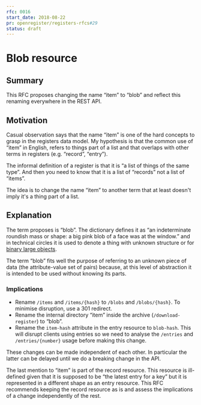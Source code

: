 ```yaml
---
rfc: 0016
start_date: 2018-08-22
pr: openregister/registers-rfcs#29
status: draft
---
```


# Blob resource

## Summary

This RFC proposes changing the name “item” to “blob” and reflect this renaming
everywhere in the REST API.

## Motivation

Casual observation says that the name “item” is one of the hard concepts to
grasp in the registers data model. My hypothesis is that the common use of
“item” in English, refers to things part of a list and that overlaps with other
terms in registers (e.g. “record”, “entry”).

The informal definition of a register is that it is “a list of things of the
same type”. And then you need to know that it is a list of “records” not a
list of “items”.

The idea is to change the name “item” to another term that at least doesn't
imply it's a thing part of a list.

## Explanation

The term proposes is “blob”. The dictionary defines it as “an indeterminate
roundish mass or shape: a big pink blob of a face was at the window.” and in
technical circles it is used to denote a thing with unknown structure or for
[binary large objects](https://en.wikipedia.org/wiki/Binary_large_object).

The term “blob” fits well the purpose of referring to an unknown piece of data
(the attribute-value set of pairs) because, at this level of abstraction it is
intended to be used without knowing its parts.

### Implications

* Rename `/items` and `/items/{hash}` to `/blobs` and `/blobs/{hash}`. To
minimise disruption, use a 301 redirect.
* Rename the internal directory “item” inside the archive (`/download-register`)
  to “blob”.
* Rename the `item-hash` attribute in the entry resource to `blob-hash`. This
  will disrupt clients using entries so we need to analyse the `/entries` and
  `/entries/{number}` usage before making this change.


These changes can be made independent of each other. In particular the latter
can be delayed until we do a breaking change in the API.

The last mention to “item” is part of the record resource. This resource is
ill-defined given that it is supposed to be “the latest entry for a key” but
it is represented in a different shape as an entry resource. This RFC
recommends keeping the record resource as is and assess the implications of a
change independently of the rest.
